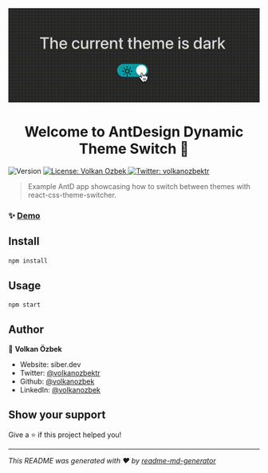 <div align="center">
<img src="https://github.com/volkanozbek/antd-dynamic-theme-switch/blob/master/public/tema-switch.gif" alt="theme-switch">
</div>
<h1 align="center">Welcome to AntDesign Dynamic Theme Switch 👋</h1>
<p>
  <img alt="Version" src="https://img.shields.io/badge/version-0.1.0-blue.svg?cacheSeconds=2592000" />
  <a href="#" target="_blank">
    <img alt="License: Volkan Ozbek" src="https://img.shields.io/badge/License-Volkan Ozbek-yellow.svg" />
  </a>
  <a href="https://twitter.com/volkanozbektr" target="_blank">
    <img alt="Twitter: volkanozbektr" src="https://img.shields.io/twitter/follow/volkanozbektr.svg?style=social" />
  </a>
</p>

> Example AntD app showcasing how to switch between themes with react-css-theme-switcher.

### ✨ [Demo](https://antd-dynamic-theme-switch.netlify.app/)

## Install

```sh
npm install
```

## Usage

```sh
npm start
```


## Author

👤 **Volkan Özbek**

* Website: siber.dev
* Twitter: [@volkanozbektr](https://twitter.com/volkanozbektr)
* Github: [@volkanozbek](https://github.com/volkanozbek)
* LinkedIn: [@volkanozbek](https://linkedin.com/in/volkanozbek)

## Show your support

Give a ⭐️ if this project helped you!

***
_This README was generated with ❤️ by [readme-md-generator](https://github.com/kefranabg/readme-md-generator)_
